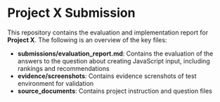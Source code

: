 # Project X Submission

This repository contains the evaluation and implementation report for **Project X**. The following is an overview of the key files:

- **submissions/evaluation_report.md**: Contains the evaluation of the answers to the question about creating JavaScript input, including rankings and recommendations
- **evidence/screenshots**: Contains evidence screnshots of test environment for validation
- **source_documents**: Contains project instruction and question files

